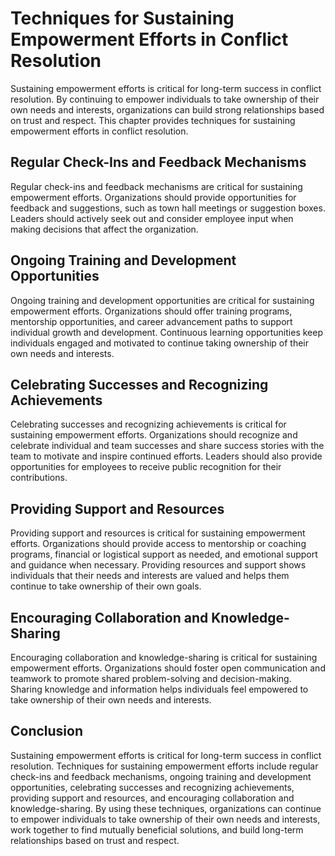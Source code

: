 # Techniques for Sustaining Empowerment Efforts in Conflict Resolution

Sustaining empowerment efforts is critical for long-term success in conflict resolution. By continuing to empower individuals to take ownership of their own needs and interests, organizations can build strong relationships based on trust and respect. This chapter provides techniques for sustaining empowerment efforts in conflict resolution.

Regular Check-Ins and Feedback Mechanisms
-----------------------------------------

Regular check-ins and feedback mechanisms are critical for sustaining empowerment efforts. Organizations should provide opportunities for feedback and suggestions, such as town hall meetings or suggestion boxes. Leaders should actively seek out and consider employee input when making decisions that affect the organization.

Ongoing Training and Development Opportunities
----------------------------------------------

Ongoing training and development opportunities are critical for sustaining empowerment efforts. Organizations should offer training programs, mentorship opportunities, and career advancement paths to support individual growth and development. Continuous learning opportunities keep individuals engaged and motivated to continue taking ownership of their own needs and interests.

Celebrating Successes and Recognizing Achievements
--------------------------------------------------

Celebrating successes and recognizing achievements is critical for sustaining empowerment efforts. Organizations should recognize and celebrate individual and team successes and share success stories with the team to motivate and inspire continued efforts. Leaders should also provide opportunities for employees to receive public recognition for their contributions.

Providing Support and Resources
-------------------------------

Providing support and resources is critical for sustaining empowerment efforts. Organizations should provide access to mentorship or coaching programs, financial or logistical support as needed, and emotional support and guidance when necessary. Providing resources and support shows individuals that their needs and interests are valued and helps them continue to take ownership of their own goals.

Encouraging Collaboration and Knowledge-Sharing
-----------------------------------------------

Encouraging collaboration and knowledge-sharing is critical for sustaining empowerment efforts. Organizations should foster open communication and teamwork to promote shared problem-solving and decision-making. Sharing knowledge and information helps individuals feel empowered to take ownership of their own needs and interests.

Conclusion
----------

Sustaining empowerment efforts is critical for long-term success in conflict resolution. Techniques for sustaining empowerment efforts include regular check-ins and feedback mechanisms, ongoing training and development opportunities, celebrating successes and recognizing achievements, providing support and resources, and encouraging collaboration and knowledge-sharing. By using these techniques, organizations can continue to empower individuals to take ownership of their own needs and interests, work together to find mutually beneficial solutions, and build long-term relationships based on trust and respect.

